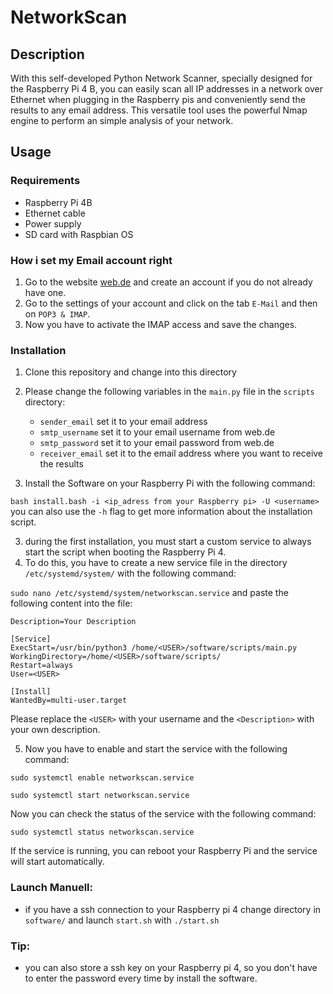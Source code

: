 # NetworkScan
## Description
With this self-developed Python Network Scanner, specially designed for the Raspberry Pi 4 B, you can easily scan all IP addresses in a network over Ethernet when plugging in the Raspberry pis and conveniently send the results to any email address. This versatile tool uses the powerful Nmap engine to perform an simple analysis of your network.
## Usage
### Requirements
- Raspberry Pi 4B
- Ethernet cable
- Power supply
- SD card with Raspbian OS

### How i set my Email account right
1. Go to the website [web.de](https://web.de) and create an account if you do not already have one.  
2. Go to the settings of your account and click on the tab ```E-Mail``` and then on ```POP3 & IMAP```.
3. Now you have to activate the IMAP access and save the changes.


### Installation
1. Clone this repository and change into this directory
2. Please change the following variables in the ```main.py``` file in the ```scripts``` directory:
    
    - ```sender_email``` set it to your email address
    - ```smtp_username``` set it to your email username from web.de
    - ```smtp_password``` set it to your email password from web.de
    - ```receiver_email``` set it to the email address where you want to receive the results
   
   
5. Install the Software on your Raspberry Pi with the following command:

```bash install.bash -i <ip_adress from your Raspberry pi> -U <username>```
you can also use the ```-h``` flag to get more information about the installation script.


3. during the first installation, you must start a custom service to always start the script when booting the Raspberry Pi 4.
4. To do this, you have to create a new service file in the directory ```/etc/systemd/system/``` with the following command:

```sudo nano /etc/systemd/system/networkscan.service```
and paste the following content into the file:
```[Unit]
Description=Your Description

[Service]
ExecStart=/usr/bin/python3 /home/<USER>/software/scripts/main.py
WorkingDirectory=/home/<USER>/software/scripts/
Restart=always
User=<USER>

[Install]
WantedBy=multi-user.target
```
Please replace the ```<USER>``` with your username and the ```<Description>``` with your own description.

5. Now you have to enable and start the service with the following command:

```sudo systemctl enable networkscan.service```

```sudo systemctl start networkscan.service```

Now you can check the status of the service with the following command:

```sudo systemctl status networkscan.service```

If the service is running, you can reboot your Raspberry Pi and the service will start automatically.

### Launch Manuell:
   
- if you have a ssh connection to your Raspberry pi 4 change directory in ```software/``` and launch ```start.sh``` with ```./start.sh```

### Tip:
 - you can also store a ssh key on your Raspberry pi 4, so you don't have to enter the password every time by install the software.
